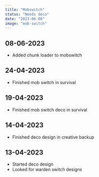 ```yaml
---
title: "Mobswitch"
status: "Needs deco"
date: "2023-06-08"
image: "mob-switch"
---
```


## 08-06-2023
- Added chunk loader to mobswitch

## 24-04-2023
- Finished mob switch in survival

## 19-04-2023
- Finished mob switch deco in survival

## 14-04-2023
- Finished deco design in creative backup

## 13-04-2023
- Started deco design
- Looked for warden switch designs
